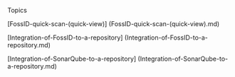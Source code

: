 Topics

[FossID-quick-scan-(quick-view)] (FossID-quick-scan-(quick-view).md)

[Integration-of-FossID-to-a-repository] (Integration-of-FossID-to-a-repository.md)

[Integration-of-SonarQube-to-a-repository] (Integration-of-SonarQube-to-a-repository.md)



